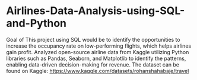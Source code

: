 # Airlines-Data-Analysis-using-SQL-and-Python
Goal of This project using SQL would be to identify the opportunities to increase the occupancy rate on low-performing flights, which helps airlines gain profit. Analyzed open-source airline data from Kaggle utilizing Python libraries such as Pandas, Seaborn, and Matplotlib to identify the patterns, enabling data-driven decision-making for revenue.
The dataset can be found on Kaggle: https://www.kaggle.com/datasets/rohanshahabaje/travel

